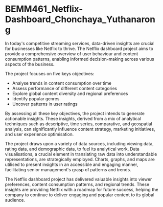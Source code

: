 # BEMM461_Netflix-Dashboard_Chonchaya_Yuthanarong

In today's competitive streaming services, data-driven insights are crucial for businesses like Netflix to thrive. The Netflix dashboard project aims to provide a comprehensive overview of user behaviour and content consumption patterns, enabling informed decision-making across various aspects of the business.

The project focuses on five keys objectives:

- Analyse trends in content consumption over time
- Assess performance of different content categories
- Explore global content diversity and regional preferences
- Identify popular genres
- Uncover patterns in user ratings

By assessing all these key objectives, the project intends to generate actionable insights. These insights, derived from a mix of analytical techniques such as descriptive, time series, comparative, and geospatial analysis, can significantly influence content strategy, marketing initiatives, and user experience optimisation.

The project draws upon a variety of data sources, including viewing data, rating data, and demographic data, to fuel its analytical work. Data visualisations, a crucial element in translating raw data into understandable representations, are strategically employed. Charts, graphs, and maps are utilised to present insights in an accessible and engaging manner, facilitating senior management's grasp of patterns and trends.

The Netflix dashboard project has delivered valuable insights into viewer preferences, content consumption patterns, and regional trends. These insights are providing Netflix with a roadmap for future success, helping the company to continue to deliver engaging and popular content to its global audience.
